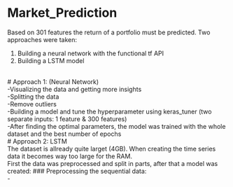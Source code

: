 # Market_Prediction
Based on 301 features the return of a portfolio must be predicted. Two approaches were taken:<br>
1) Building a neural network with the functional tf API<br>
2) Building a LSTM model<br>
<br>
# Approach 1: (Neural Network)<br>
-Visualizing the data and getting more insights<br>
-Splitting the data<br>
-Remove outliers<br>
-Building a model and tune the hyperparameter using keras_tuner (two separate inputs: 1 feature & 300 features)<br>
-After finding the optimal parameters, the model was trained with the whole dataset and the best number of epochs
<br>
# Approach 2: LSTM<br>
The dataset is allready quite larget (4GB). When creating the time series data it becomes way too large for the RAM.<br>
First the data was preprocessed and split in parts, after that a model was created:
### Preprocessing the sequential data:<br>
-
